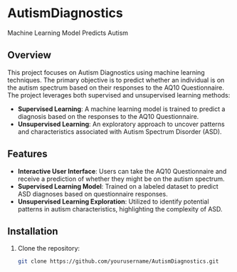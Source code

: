 # AutismDiagnostics
Machine Learning Model Predicts Autism

## Overview
This project focuses on Autism Diagnostics using machine learning techniques. The primary objective is to predict whether an individual is on the autism spectrum based on their responses to the AQ10 Questionnaire. The project leverages both supervised and unsupervised learning methods:
- **Supervised Learning**: A machine learning model is trained to predict a diagnosis based on the responses to the AQ10 Questionnaire.
- **Unsupervised Learning**: An exploratory approach to uncover patterns and characteristics associated with Autism Spectrum Disorder (ASD).

## Features
- **Interactive User Interface**: Users can take the AQ10 Questionnaire and receive a prediction of whether they might be on the autism spectrum.
- **Supervised Learning Model**: Trained on a labeled dataset to predict ASD diagnoses based on questionnaire responses.
- **Unsupervised Learning Exploration**: Utilized to identify potential patterns in autism characteristics, highlighting the complexity of ASD.

## Installation
1. Clone the repository:
   ```bash
   git clone https://github.com/yourusername/AutismDiagnostics.git

